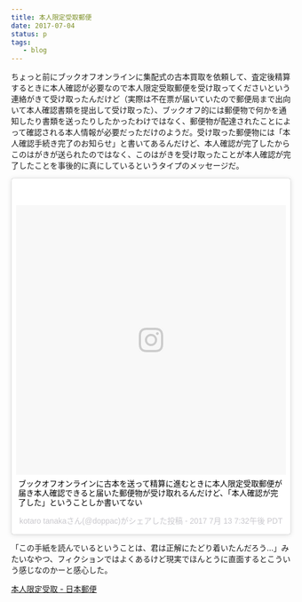 ```yaml
---
title: 本人限定受取郵便
date: 2017-07-04
status: p
tags:
   - blog
---
```


ちょっと前にブックオフオンラインに集配式の古本買取を依頼して、査定後精算するときに本人確認が必要なので本人限定受取郵便を受け取ってくださいという連絡がきて受け取ったんだけど（実際は不在票が届いていたので郵便局まで出向いて本人確認書類を提出して受け取った）、ブックオフ的には郵便物で何かを通知したり書類を送ったりしたかったわけではなく、郵便物が配達されたことによって確認される本人情報が必要だっただけのようだ。受け取った郵便物には「本人確認手続き完了のお知らせ」と書いてあるんだけど、本人確認が完了したからこのはがきが送られたのではなく、このはがきを受け取ったことが本人確認が完了したことを事後的に真にしているというタイプのメッセージだ。

<blockquote class="instagram-media" data-instgrm-captioned data-instgrm-version="7" style=" background:#FFF; border:0; border-radius:3px; box-shadow:0 0 1px 0 rgba(0,0,0,0.5),0 1px 10px 0 rgba(0,0,0,0.15); margin: 1px; max-width:658px; padding:0; width:99.375%; width:-webkit-calc(100% - 2px); width:calc(100% - 2px);"><div style="padding:8px;"> <div style=" background:#F8F8F8; line-height:0; margin-top:40px; padding:50.0% 0; text-align:center; width:100%;"> <div style=" background:url(data:image/png;base64,iVBORw0KGgoAAAANSUhEUgAAACwAAAAsCAMAAAApWqozAAAABGdBTUEAALGPC/xhBQAAAAFzUkdCAK7OHOkAAAAMUExURczMzPf399fX1+bm5mzY9AMAAADiSURBVDjLvZXbEsMgCES5/P8/t9FuRVCRmU73JWlzosgSIIZURCjo/ad+EQJJB4Hv8BFt+IDpQoCx1wjOSBFhh2XssxEIYn3ulI/6MNReE07UIWJEv8UEOWDS88LY97kqyTliJKKtuYBbruAyVh5wOHiXmpi5we58Ek028czwyuQdLKPG1Bkb4NnM+VeAnfHqn1k4+GPT6uGQcvu2h2OVuIf/gWUFyy8OWEpdyZSa3aVCqpVoVvzZZ2VTnn2wU8qzVjDDetO90GSy9mVLqtgYSy231MxrY6I2gGqjrTY0L8fxCxfCBbhWrsYYAAAAAElFTkSuQmCC); display:block; height:44px; margin:0 auto -44px; position:relative; top:-22px; width:44px;"></div></div> <p style=" margin:8px 0 0 0; padding:0 4px;"> <a href="https://www.instagram.com/p/BWgqS-wAsPB/" style=" color:#000; font-family:Arial,sans-serif; font-size:14px; font-style:normal; font-weight:normal; line-height:17px; text-decoration:none; word-wrap:break-word;" target="_blank">ブックオフオンラインに古本を送って精算に進むときに本人限定受取郵便が届き本人確認できると届いた郵便物が受け取れるんだけど、「本人確認が完了した」ということしか書いてない</a></p> <p style=" color:#c9c8cd; font-family:Arial,sans-serif; font-size:14px; line-height:17px; margin-bottom:0; margin-top:8px; overflow:hidden; padding:8px 0 7px; text-align:center; text-overflow:ellipsis; white-space:nowrap;">kotaro tanakaさん(@doppac)がシェアした投稿 - <time style=" font-family:Arial,sans-serif; font-size:14px; line-height:17px;" datetime="2017-07-14T02:32:12+00:00">2017  7月 13 7:32午後 PDT</time></p></div></blockquote>
<script async defer src="//platform.instagram.com/en_US/embeds.js"></script>

「この手紙を読んでいるということは、君は正解にたどり着いたんだろう…」みたいなやつ、フィクションではよくあるけど現実でほんとうに直面するとこういう感じなのかーと感心した。

[本人限定受取 \- 日本郵便](https://www.post.japanpost.jp/service/fuka_service/honnin/)
